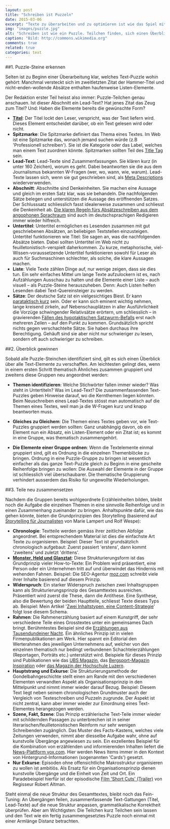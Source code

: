 ```yaml
---
layout: post
title: "Schreiben ist Puzzeln"
date: 2015-03-06
excerpt: "Texte zu überarbeiten und zu optimieren ist wie das Spiel mit Puzzle-Teilen: Auslegeordnung machen, neu gruppieren und wieder zusammensetzen."
img: "images/puzzle.jpg"
alt: "Schreiben ist wie ein Puzzle. Teilchen finden, sich einen Überblick verschaffen und alles neu ordnen und zusammensetzen."
caption: "Bild: http://commons.wikimedia.org"
comments: true
related: true
categories: text
---
```


##1. Puzzle-Steine erkennen

Selten ist zu Beginn einer Überarbeitung klar, welches Text-Puzzle wohin gehört: Manchmal versteckt sich im zweitletzten Zitat der Hammer-Titel und nicht-enden-wollende Absätze enthalten haufenweise Listen-Elemente.

Der Redaktion erster Teil heisst also immer: Puzzle-Teilchen genau anschauen. Ist dieser Abschnitt ein Lead-Text? Hat jenes Zitat das Zeug zum Titel? Und: Haben die Elemente bereits die gewünschte Form?

- **[Titel](/vom-guten-titel/)**: Der Titel lockt den Leser, verspricht, was der Text liefern wird. Dieses Element entscheidet darüber, ob ein Text gelesen wird oder nicht.
- **Spitzmarke**: Die Spitzmarke definiert das Thema eines Textes. Im Web ist eine Spitzmarke das, wonach jemand suchen würde (z.B 'Professionell schreiben'). Sie ist die Kategorie oder das Label, welches man einem Text zuordnen könnte. Spitzmarken sollten Teil des [Title Tag](http://moz.com/learn/seo/title-tag) sein.
- **Lead-Text**: Lead-Texte sind Zusammenfassungen. Sie klären kurz (in unter 160 Zeichen), worum es geht. Dabei beantworten sie die aus dem Journalismus bekannten W-Fragen (wer, wo, wann, wie, warum). Lead-Texte lassen sich, wenn sie gut geschrieben sind, als [Meta Descriptions](http://moz.com/learn/seo/meta-description) wiederverwenden.
- **Abschnitt**: Abschnitte sind Denkeinheiten. Sie machen eine Aussage und gleich im ersten Satz klar, was sie behandeln. Die nachfolgenden Sätze belegen und unterstützen die Aussage des eröffnenden Satzes. Der Schlusssatz schliesslich fasst idealerweise zusammen und schliesst die Denkeinheit ab. [Die klaren Regeln fürs Absätzeschreiben aus dem angophonen Sprachraum](http://www.time4writing.com/writing-resources/paragraph-writing-secrets/) sind auch im deutschsprachigen Redigieren immer wieder hilfreich.
- **Untertitel**: Untertitel ermöglichen es Lesenden zusammen mit gut geschriebenen Absätzen, an beliebigen Textstellen einzusteigen. Untertitel funktionieren wie Titel: Sie sagen an, was die nachfolgenden Absätze bieten. Dabei sollten Untertitel im Web nicht zu feuilletonistisch-verspielt daherkommen. Zu kurze, metaphorische, viel-Wissen-voraussetzende Untertitel funktionieren sowohl für Leser als auch für Suchmaschinen schlechter, als solche, die klare Aussagen machen. 
- **Liste**: Viele Texte zählen Dinge auf, nur wenige zeigen, dass sie dies tun. Ein sehr einfaches Mittel um lange Texte aufzulockern ist es, nach Aufzählungen Ausschau zu halten und die Elemente einer Liste – auch visuell – als Puzzle-Steine herauszuheben. Denn: Auch Listen helfen Lesenden dabei Text-Quereinsteiger zu werden.
- **Sätze**: Der deutsche Satz ist ein vielgesichtiges Biest. Er kann [parataktisch kurz](http://de.wikipedia.org/wiki/Parataxe) sein. Oder er kann sich eminent wichtig nehmen, lange kreisend zirkeln, auf Nebenschauplätzen in aller Ausführlichkeit die Vorzüge schwingender Relativsätze erörtern, um schliesslich – in gravierenden [Fällen des hypotaktischen Satzwurm-Befalls](http://de.wikipedia.org/wiki/Hypotaxe) erst nach mehreren Zeilen – auf den Punkt zu kommen. Grundsätzlich spricht nichts gegen verschachtelte Sätze. Sie haben durchaus ihre Berechtigung. Gehäuft sind sie aber nicht nur schwieriger zu lesen, sondern oft auch schwieriger zu schreiben.

##2. Überblick gewinnen

Sobald alle Puzzle-Steinchen identifiziert sind, gilt es sich einen Überblick über alle Text-Elemente zu verschaffen. Am leichtesten gelingt dies, wenn in einem ersten Schritt thematisch Ähnliches zusammen gruppiert und zweitens diese Gruppen neu angeordnet werden:

- **Themen identifizieren**: Welche Stichwörter fallen immer wieder? Was steht in Untertiteln? Was im Lead-Text? Die zusammenfassenden Text-Puzzles geben Hinweise darauf, wo die Kernthemen liegen könnten. Beim Neuschreiben eines Lead-Textes stösst man automatisch auf die Themen eines Textes, weil man ja die W-Fragen kurz und knapp beantworten muss.

- **Gleiches zu Gleichem**: Die Themen eines Textes geben vor, wie Text-Puzzles gruppiert werden sollten: Ganz unabhängig davon, ob ein Element nun ein Absatz, ein Listen-Element oder ein Zitat ist; es kommt in eine Gruppe, was thematisch zusammengehört. 

- **Die Elemente einer Gruppe ordnen**: Wenn die Textelemente einmal gruppiert sind, gilt es Ordnung in die einzelnen Themenblöcke zu bringen. Ordnung in eine Puzzle-Gruppe zu bringen ist wesentlich einfacher als das ganze Text-Puzzle gleich zu Beginn in eine gescheite Reihenfolge bringen zu wollen: Die Auswahl der Elemente in der Gruppe ist schliesslich viel überschaubarer. Die thematische Gruppierung verhindert ausserdem das Risiko für ungewollte Wiederholungen.

##3. Teile neu zusammensetzen

Nachdem die Gruppen bereits wohlgeordnete Erzähleinheiten bilden, bleibt noch die Aufgabe die einzelnen Themen in eine sinnvolle Reihenfolge und in einen Zusammenhang zueinander zu bringen. Anhaltspunkte dafür, wie das gehen könnte, bieten die Grundprinzipien des Storytelling (basierend auf [Storytelling für Journalisten](http://storytelling.mazblog.ch/) von Marie Lampert und Rolf Wespe):

- **Chronologie**: Textteile werden gemäss ihrer zeitlichen Abfolge angeordnet. Bei entsprechendem Material ist dies die einfachste Art Texte zu organisieren. Beispiel: Dieser Text ist grundsätzlich chronologisch aufgebaut: Zuerst passiert 'erstens', dann kommt 'zweitens' und zuletzt 'drittens'.
- **[Monster, Held und Glanztat](/monster-held-glanztat/)**: Diese Strukturierungsform ist das Grundprinzip vieler How-to-Texte: Ein Problem wird präsentiert, eine Person oder ein Unternehmen tritt auf und überwindet das Hindernis mit wehenden Fahnen. Beispiel: Die SEO-Agentur [moz.com](http://moz.com/) schreibt viele ihrer Inhalte basierend auf diesem Prinzip.
- **Widerspruch**: Ein starker Widerspruch zwischen zwei Inhaltsgruppen kann als Strukturierungsprinzip des Gesamttextes ausreichen. Präsentiert wird zuerst die These, dann die Antithese. Eine Synthese, also die Bewertung der beiden Hauptteile, schliesst Texte dieses Typs ab. Beispiel: Mein Artikel '[Zwei Inhaltstypen, eine Content-Strategie](/zwei-content-typen/)' folgt lose diesem Schema.
- **Rahmen**: Die Rahmenerzählung basiert auf einem Kunstgriff, der sehr verschiedene Teile eines Grosstextes unter ein gemeinsames Dach bringt. Berühmtestes Beispiel sind die [Erzählungen aus Tausendundeiner Nacht](http://de.wikipedia.org/wiki/Tausendundeine_Nacht). Ein ähnliches Prinzip ist in vielen Firmenpublikationen am Werk. Hier spannt ein Editorial den Werterahmen des jeweiligen Unternehmens auf, welcher von den einzelnen thematisch nur bedingt verbundenen Schachtelerzählungen (Reportagen, Porträts etc.) unterstützt wird. Beispiele für dieses Prinzip sind Publikationen wie das [UBS Magazin](http://www.ubs.com/ch/de/swissbank/privatkunden/ubs-magazin/home.html), das [Bergsport-Magazin Inspiration](http://katalog.baechli-bergsport.ch/inspiration_012015_dt/index.html) oder [das Magazin der Hochschule Luzern](https://www.hslu.ch/de-ch/hochschule-luzern/ueber-uns/medien/magazin/vielversprechende-verbindungen/).
- **Hauptstrang und Exkurse**: Die Strukturierungsmethode der Gondelbahngeschichte stellt einen am Rande mit den verschiedenen Elementen verwandten Aspekt als Organisationsprinzip in den Mittelpunkt und nimmt immer wieder darauf Bezug. Beispiel: Diesem Text liegt neben seinem chronologischen Grundmuster auch der Vergleich von Texteschreiben und Puzzeln zugrunde. Der Aspekt ist nicht zentral, kann aber immer wieder zur Einordnung eines Text-Elementes herangezogen werden. 
- **Szene, Fakt, Szene**: Das Prinzip erzählerische Text-Teile immer wieder mit schildernden Passagen zu unterbrechen ist in seiner literarischen/feuilletonistischen Reinform nur sehr wenigen Schreibenden zugänglich. Das Muster des Facts-Kastens, welches viele Zeitungen verwenden, nimmt aber diesselbe Aufgabe wahr, ohne auf kunstvolle Übergänge angewiesen zu sein. Ein exzellentes Beispiel für die Kombination von erzählenden und informierenden Inhalten liefert die [News-Plattform vox.com](http://www.vox.com/cards/network-neutrality/whats-network-neutrality). Hier werden News Items immer in den Kontext von Hintergrund-Informationen (sogenannten 'Cards') gesetzt. 
- **Nur Exkurse**: Episoden ohne offensichtliche Makrostruktur organisieren zu wollen ist ambitiös. Als Ersatz für ein Organisationsprinzip dienen kunstvolle Übergänge und die Einheit von Zeit und Ort. Ein Paradebeispiel hierfür ist der episodische [Film 'Short Cuts' (Trailer)](https://www.youtube.com/watch?v=aQZD0vKvSJY) von Regisseur Robert Altman.

Steht einmal die neue Struktur des Gesamttextes, bleibt noch das Fein-Tuning: An Übergängen feilen, zusammenfassende Text-Gattungen (Titel, Lead-Texte) auf die neue Struktur anpassen, grammatikalische Korrektheit überprüfen. Aber am Wichtigsten: Die Teilchen kurz Teilchen sein lassen und den Text wie ein fertig zusammengesetztes Puzzle noch einmal mit einer Armlänge Distanz betrachten.